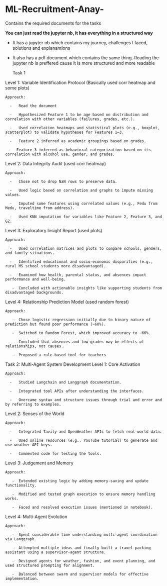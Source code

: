 # ML-Recruitment-Anay-
Contains the required documents for the tasks

**You can just read the jupyter nb, it has everything in a structured way**


- It has a jupyter nb which contains my journey, challenges I faced, solutions and explanantions
- It also has a pdf document which contains the same thing. Reading the jupyter nb is preffered cause it is more structured and more readable

  Task 1

  
Level 1: Variable Identification Protocol (Basically used corr heatmap and some plots)

    Approach:

      -   Read the document

      -   Hypothesized Feature 1 to be age based on distribution and correlation with other variables (failures, grades, etc.).

      -   Used correlation heatmaps and statistical plots (e.g., boxplot, scatterplot) to validate hypotheses for Features 1–3.

      -   Feature 2 inferred as academic groupings based on grades.

      -  Feature 3 inferred as behavioral categorization based on its correlation with alcohol use, gender, and grades.

Level 2: Data Integrity Audit (used corr heatmap)

    Approach:

      -   Chose not to drop NaN rows to preserve data.

      -   Used logic based on correlation and graphs to impute missing values.

      -   Imputed some features using correlated values (e.g., Fedu from Medu, traveltime from address).

      -   Used KNN imputation for variables like Feature 2, Feature 3, and G2.

Level 3: Exploratory Insight Report (used plots)

    Approach:

      -   Used correlation matrices and plots to compare schools, genders, and family situations.

      -   Identified educational and socio-economic disparities (e.g., rural MS school students more disadvantaged).

      -   Examined how health, parental status, and absences impact performance and well-being.

       -  Concluded with actionable insights like supporting students from disadvantaged backgrounds.

Level 4: Relationship Prediction Model (used random forest)

    Approach:

       -  Chose logistic regression initially due to binary nature of prediction but found poor performance (~60%).

       -  Switched to Random Forest, which improved accuracy to ~66%.

       -  Concluded that absences and low grades may be effects of relationships, not causes.

       -  Proposed a rule-based tool for teachers 

Task 2: Multi-Agent System Development
Level 1: Core Activation

    Approach:

      -   Studied Langchain and Langgraph documentation.

      -   Integrated tool APIs after understanding the interfaces.

      -   Overcame syntax and structure issues through trial and error and by referring to examples.

Level 2: Senses of the World

    Approach:

      -   Integrated Tavily and OpenWeather APIs to fetch real-world data.

      -   Used online resources (e.g., YouTube tutorial) to generate and use weather API keys.

      -   Commented code for testing the tools.

Level 3: Judgement and Memory

    Approach:

       -  Extended existing logic by adding memory-saving and update functionality.

       -  Modified and tested graph execution to ensure memory handling works.

       -  Faced and resolved execution issues (mentioned in notebook).

Level 4: Multi-Agent Evolution

    Approach:

       -  Spent considerable time understanding multi-agent coordination via Langgraph.

       -  Attempted multiple ideas and finally built a travel packing assistant using a supervisor-agent structure.

       -  Designed agents for weather, fashion, and event planning, and used structured prompting for alignment.

       -  Balanced between swarm and supervisor models for effective implementation.
